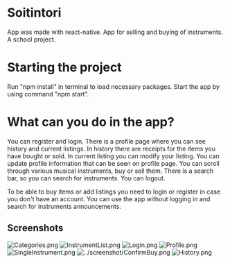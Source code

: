 # Soitintori
App was made with react-native.
App for selling and buying of instruments. A school project.

# Starting the project
Run "npm install" in terminal to load necessary packages.
Start the app by using command "npm start".

# What can you do in the app?
You can register and login.
There is a profile page where you can see history and current listings.
In history there are receipts for the items you have bought or sold.
In current listing you can modify your listing.
You can update profile information that can be seen on profile page.
You can scroll through various musical instruments, buy or sell them.
There is a search bar, so you can search for instruments.
You can logout.

To be able to buy items or add listings you need to login or register in case you don't have an account.
You can use the app without logging in and search for instruments announcements.

## Screenshots
![Categories.png](https://via.placeholder.com/468x300?text=)
![InstrumentList.png](https://via.placeholder.com/468x300?text=InstrumentList.png)
![Login.png](https://via.placeholder.com/468x300?text=Login.png)
![Profile.png](https://via.placeholder.com/468x300?text=Profile.png)
![SingleInstrument.png](https://via.placeholder.com/468x300?text=SingleInstrument.png)
![../screenshot/ConfirmBuy.png](https://via.placeholder.com/468x300?text=ConfirmBuy.png)
![History.png](https://via.placeholder.com/468x300?text=History.png)

